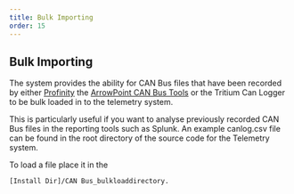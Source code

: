```yaml
---
title: Bulk Importing
order: 15
---
```


## Bulk Importing

The system provides the ability for CAN Bus files that have been recorded by either [Profinity](../../Profinity/Overview.md) the [ArrowPoint CAN Bus Tools](../ArrowPoint_CanBUS_Tools/Overview.md) or the Tritium Can Logger to be bulk loaded in to the telemetry system.

This is particularly useful if you want to analyse previously recorded CAN Bus files in the reporting tools such as Splunk.  An example canlog.csv file can be found in the root directory of the source code for the Telemetry system.

To load a file place it in the 

```
[Install Dir]/CAN Bus_bulkloaddirectory.
```

